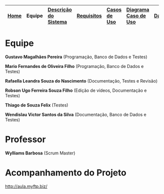 |<a href='http://code.google.com/p/aula/'>Home</a>| **Equipe** |<a href='http://code.google.com/p/aula/wiki/Descricao_do_Sistema'>Descrição do Sistema</a>|<a href='http://code.google.com/p/aula/wiki/Especificacao_de_Requisitos'>Requisitos</a>|<a href='http://code.google.com/p/aula/wiki/Casos_de_Uso'>Casos de Uso</a>|<a href='http://code.google.com/p/aula/wiki/Diagrama_UC'>Diagrama Caso de Uso</a>|<a href='http://code.google.com/p/aula/wiki/Database'>Database</a>|
|:------------------------------------------------|:-----------|:-----------------------------------------------------------------------------------------|:--------------------------------------------------------------------------------------|:-------------------------------------------------------------------------|:--------------------------------------------------------------------------------|:-----------------------------------------------------------------|

# Equipe #

<b>Gustavo Magalhães Pereira</b> (Programação, Banco de Dados e Testes)

<b>Mario Fernandes de Oliveira Filho</b> (Programação, Banco de Dados e Testes)

<b>Rafaella Leandra Souza do Nascimento</b> (Documentação, Testes e Revisão)

<b>Robson Ugo Ferreira Souza Filho</b> (Edição de vídeos, Documentação e Testes)

<b>Thiago de Souza Felix</b> (Testes)

<b>Wendislau Victor Santos da Silva</b> (Documentação, Banco de Dados e Testes)


# Professor #
<b>Wylliams Barbosa</b> (Scrum Master)


# Acompanhamento do Projeto #
http://aula.myftp.biz/
